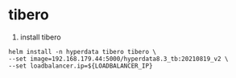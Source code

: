 # tibero

1. install tibero
```
helm install -n hyperdata tibero tibero \
--set image=192.168.179.44:5000/hyperdata8.3_tb:20210819_v2 \
--set loadbalancer.ip=${LOADBALANCER_IP}
```